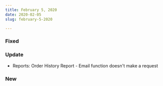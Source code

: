```yaml
---
title: February 5, 2020
date: 2020-02-05
slug: february-5-2020

---
```

### Fixed

### Update

* Reports:  Order History Report - Email function doesn't make a request

### New